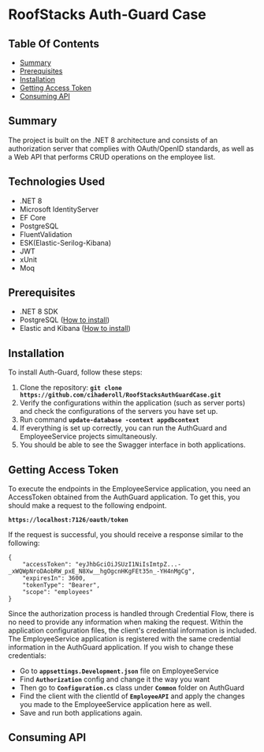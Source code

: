 # **RoofStacks Auth-Guard Case**

## **Table Of Contents**
* [Summary](#Summary)
* [Prerequisites](#Prerequisites)
* [Installation](#Installation)
* [Getting Access Token](#getting-access-token)
* [Consuming API](#consuming-api)

## **Summary**
The project is built on the .NET 8 architecture and consists of an authorization server that complies with OAuth/OpenID standards, as well as a Web API that performs CRUD operations on the employee list.

## **Technologies Used**
* .NET 8
* Microsoft IdentityServer
* EF Core
* PostgreSQL
* FluentValidation
* ESK(Elastic-Serilog-Kibana)
* JWT
* xUnit
* Moq

## **Prerequisites**
* .NET 8 SDK
* PostgreSQL ([How to install](https://www.dbvis.com/thetable/how-to-set-up-postgres-using-docker/))
* Elastic and Kibana ([How to install](https://karthiksdevopsengineer.medium.com/setting-up-elasticsearch-and-kibana-single-node-cluster-with-docker-d785f591a760))

## **Installation**
To install Auth-Guard, follow these steps:

1. Clone the repository: **`git clone https://github.com/cihaderoll/RoofStacksAuthGuardCase.git`**
2. Verify the configurations within the application (such as server ports) and check the configurations of the servers you have set up.
3. Run command **`update-database -context appdbcontext`**
4. If everything is set up correctly, you can run the AuthGuard and EmployeeService projects simultaneously.
5. You should be able to see the Swagger interface in both applications.

## Getting Access Token
To execute the endpoints in the EmployeeService application, you need an AccessToken obtained from the AuthGuard application. To get this, you should make a request to the following endpoint.

**`https://localhost:7126/oauth/token`**

If the request is successful, you should receive a response similar to the following:

```
{
    "accessToken": "eyJhbGciOiJSUzI1NiIsImtpZ...-_xWQWpNroDAobRW_pxE_N8Xw__hgOgcnHKgFEt35n_-YH4nMgCg",
    "expiresIn": 3600,
    "tokenType": "Bearer",
    "scope": "employees"
}
```
Since the authorization process is handled through Credential Flow, there is no need to provide any information when making the request.
Within the application configuration files, the client's credential information is included. The EmployeeService application is registered with the same credential information in the AuthGuard application. If you wish to change these credentials:

* Go to **`appsettings.Development.json`** file on EmployeeService
* Find **`Authorization`** config and change it the way you want
* Then go to **`Configuration.cs`** class under **`Common`** folder on AuthGuard
* Find the client with the clientId of **`EmployeeAPI`** and apply the changes you made to the EmployeeService application here as well.
* Save and run both applications again.

## Consuming API
